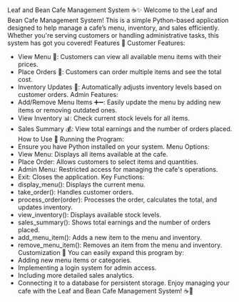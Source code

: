 Leaf and Bean Cafe Management System ☕✨
Welcome to the Leaf and Bean Cafe Management System! This is a simple Python-based application designed to help manage a cafe’s menu, inventory, and sales efficiently. Whether you're serving customers or handling administrative tasks, this system has got you covered!
Features 🌟
Customer Features:
 - View Menu 📖: Customers can view all available menu items with their prices.
 - Place Orders 🍳: Customers can order multiple items and see the total cost.
 - Inventory Updates 🏢: Automatically adjusts inventory levels based on customer orders.
Admin Features:
 - Add/Remove Menu Items ➕➖: Easily update the menu by adding new items or removing outdated ones.
 - View Inventory 📊: Check current stock levels for all items.
 - Sales Summary 💰: View total earnings and the number of orders placed.
How to Use 🍔
Running the Program:
 - Ensure you have Python installed on your system.
Menu Options:
 - View Menu: Displays all items available at the cafe.
 - Place Order: Allows customers to select items and quantities.
 - Admin Menu: Restricted access for managing the cafe's operations.
 - Exit: Closes the application.
Key Functions:
 - display_menu(): Displays the current menu.
 - take_order(): Handles customer orders.
 - process_order(order): Processes the order, calculates the total, and updates inventory.
 - view_inventory(): Displays available stock levels.
 - sales_summary(): Shows total earnings and the number of orders placed.
 - add_menu_item(): Adds a new item to the menu and inventory.
 - remove_menu_item(): Removes an item from the menu and inventory.
Customization 🎨
You can easily expand this program by:
 - Adding new menu items or categories.
 - Implementing a login system for admin access.
 - Including more detailed sales analytics.
 - Connecting it to a database for persistent storage.
Enjoy managing your cafe with the Leaf and Bean Cafe Management System! ☕🍰







